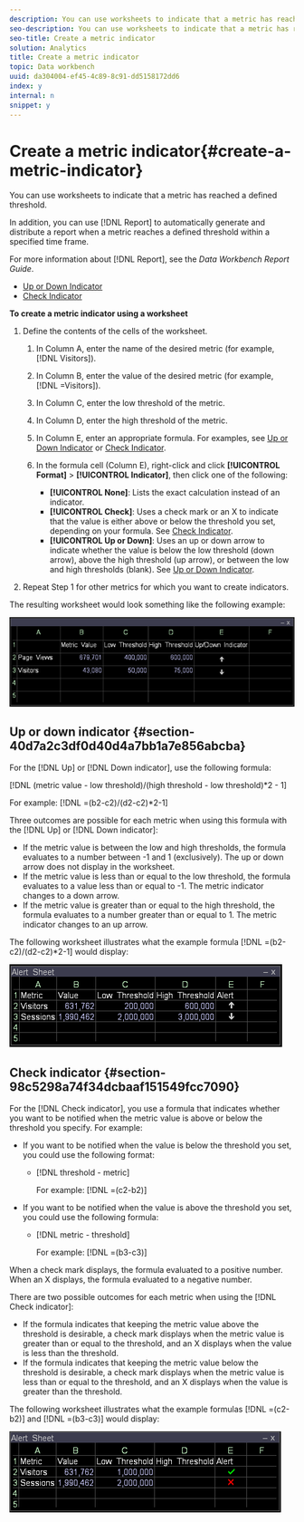 ```yaml
---
description: You can use worksheets to indicate that a metric has reached a defined threshold.
seo-description: You can use worksheets to indicate that a metric has reached a defined threshold.
seo-title: Create a metric indicator
solution: Analytics
title: Create a metric indicator
topic: Data workbench
uuid: da304004-ef45-4c89-8c91-dd5158172dd6
index: y
internal: n
snippet: y
---
```


# Create a metric indicator{#create-a-metric-indicator}

You can use worksheets to indicate that a metric has reached a defined threshold.

In addition, you can use [!DNL Report] to automatically generate and distribute a report when a metric reaches a defined threshold within a specified time frame.

For more information about [!DNL Report], see the *Data Workbench Report Guide*.

* [Up or Down Indicator](../../../../home/c-get-started/c-analysis-vis/c-wksts/c-metric-ind.md#section-40d7a2c3df0d40d4a7bb1a7e856abcba) 
* [Check Indicator](../../../../home/c-get-started/c-analysis-vis/c-wksts/c-metric-ind.md#section-98c5298a74f34dcbaaf151549fcc7090)

**To create a metric indicator using a worksheet**

1. Define the contents of the cells of the worksheet.

    1. In Column A, enter the name of the desired metric (for example, [!DNL Visitors]). 
    1. In Column B, enter the value of the desired metric (for example, [!DNL =Visitors]). 
    1. In Column C, enter the low threshold of the metric. 
    1. In Column D, enter the high threshold of the metric. 
    1. In Column E, enter an appropriate formula. For examples, see [Up or Down Indicator](../../../../home/c-get-started/c-analysis-vis/c-wksts/c-metric-ind.md#section-40d7a2c3df0d40d4a7bb1a7e856abcba) or [Check Indicator](../../../../home/c-get-started/c-analysis-vis/c-wksts/c-metric-ind.md#section-98c5298a74f34dcbaaf151549fcc7090). 
    1. In the formula cell (Column E), right-click and click **[!UICONTROL Format]** > **[!UICONTROL Indicator]**, then click one of the following:

        * **[!UICONTROL None]**: Lists the exact calculation instead of an indicator. 
        * **[!UICONTROL Check]**: Uses a check mark or an X to indicate that the value is either above or below the threshold you set, depending on your formula. See [Check Indicator](../../../../home/c-get-started/c-analysis-vis/c-wksts/c-metric-ind.md#section-98c5298a74f34dcbaaf151549fcc7090). 
        * **[!UICONTROL Up or Down]**: Uses an up or down arrow to indicate whether the value is below the low threshold (down arrow), above the high threshold (up arrow), or between the low and high thresholds (blank). See [Up or Down Indicator](../../../../home/c-get-started/c-analysis-vis/c-wksts/c-metric-ind.md#section-40d7a2c3df0d40d4a7bb1a7e856abcba).

1. Repeat Step 1 for other metrics for which you want to create indicators.

The resulting worksheet would look something like the following example:

![](assets/vis_Worksheet_Alerts.png)

## Up or down indicator {#section-40d7a2c3df0d40d4a7bb1a7e856abcba}

For the [!DNL Up] or [!DNL Down indicator], use the following formula:

[!DNL (metric value - low threshold)/(high threshold - low threshold)*2 - 1]

For example: [!DNL =(b2-c2)/(d2-c2)*2-1]

Three outcomes are possible for each metric when using this formula with the [!DNL Up] or [!DNL Down indicator]:

* If the metric value is between the low and high thresholds, the formula evaluates to a number between -1 and 1 (exclusively). The up or down arrow does not display in the worksheet. 
* If the metric value is less than or equal to the low threshold, the formula evaluates to a value less than or equal to -1. The metric indicator changes to a down arrow. 
* If the metric value is greater than or equal to the high threshold, the formula evaluates to a number greater than or equal to 1. The metric indicator changes to an up arrow.

The following worksheet illustrates what the example formula [!DNL =(b2-c2)/(d2-c2)*2-1] would display:

![](assets/vis_Worksheet_Alerts_UpDown.png)

## Check indicator {#section-98c5298a74f34dcbaaf151549fcc7090}

For the [!DNL Check indicator], you use a formula that indicates whether you want to be notified when the metric value is above or below the threshold you specify. For example:

* If you want to be notified when the value is below the threshold you set, you could use the following format:

    * [!DNL threshold - metric]

      For example: [!DNL =(c2-b2)]

* If you want to be notified when the value is above the threshold you set, you could use the following formula:

    * [!DNL metric - threshold]

      For example: [!DNL =(b3-c3)]

When a check mark displays, the formula evaluated to a positive number. When an X displays, the formula evaluated to a negative number.

There are two possible outcomes for each metric when using the [!DNL Check indicator]:

* If the formula indicates that keeping the metric value above the threshold is desirable, a check mark displays when the metric value is greater than or equal to the threshold, and an X displays when the value is less than the threshold. 
* If the formula indicates that keeping the metric value below the threshold is desirable, a check mark displays when the metric value is less than or equal to the threshold, and an X displays when the value is greater than the threshold.

The following worksheet illustrates what the example formulas [!DNL =(c2-b2)] and [!DNL =(b3-c3)] would display:

![](assets/vis_Worksheet_Alerts_Check.png)

